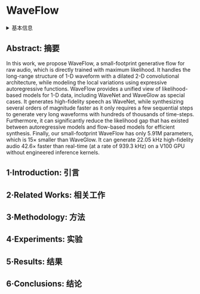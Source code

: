 # WaveFlow

<details>
<summary>基本信息</summary>

- 标题: "WaveFlow: A Compact Flow-based Model for Raw Audio"
- 作者:
  - 01 Wei Ping (Baidu Research)
  - 02 Kainan Peng (Baidu Research)
  - 03 Kexin Zhao (Baidu Research)
  - 04 Zhao Song (Baidu Research)
- 链接:
  - [ArXiv](https://arxiv.org/abs/1912.01219)
  - [Publication](https://proceedings.mlr.press/v119/ping20a.html) ICML2020
  - [Github](https://github.com/PaddlePaddle/Parakeet/tree/develop/examples/waveflow)
  - [Demo](https://waveflow-demo.github.io)
- 文件:
  - [ArXiv](_PDF/1912.01219v4__WaveFlow__A_Compact_Flow-based_Model_for_Raw_Audio.pdf)
  - [Publication](_PDF/1912.01219p0__WaveFlow__ICML2020.pdf)

</details>

## Abstract: 摘要

In this work, we propose WaveFlow, a small-footprint generative flow for raw audio, which is directly trained with maximum likelihood.
It handles the long-range structure of 1-D waveform with a dilated 2-D convolutional architecture, while modeling the local variations using expressive autoregressive functions.
WaveFlow provides a unified view of likelihood-based models for 1-D data, including WaveNet and WaveGlow as special cases.
It generates high-fidelity speech as WaveNet, while synthesizing several orders of magnitude faster as it only requires a few sequential steps to generate very long waveforms with hundreds of thousands of time-steps.
Furthermore, it can significantly reduce the likelihood gap that has existed between autoregressive models and flow-based models for efficient synthesis.
Finally, our small-footprint WaveFlow has only 5.91M parameters, which is 15× smaller than WaveGlow.
It can generate 22.05 kHz high-fidelity audio 42.6× faster than real-time (at a rate of 939.3 kHz) on a V100 GPU without engineered inference kernels.

## 1·Introduction: 引言

## 2·Related Works: 相关工作

## 3·Methodology: 方法

## 4·Experiments: 实验

## 5·Results: 结果

## 6·Conclusions: 结论